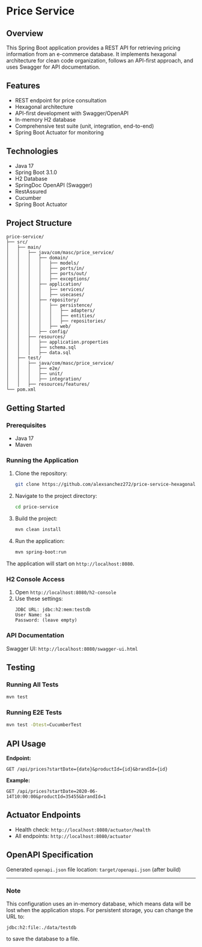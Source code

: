 # Price Service

## Overview
This Spring Boot application provides a REST API for retrieving pricing information from an e-commerce database. 
It implements hexagonal architecture for clean code organization, follows an API-first approach,
and uses Swagger for API documentation.

## Features
- REST endpoint for price consultation
- Hexagonal architecture
- API-first development with Swagger/OpenAPI
- In-memory H2 database
- Comprehensive test suite (unit, integration, end-to-end)
- Spring Boot Actuator for monitoring

## Technologies
- Java 17
- Spring Boot 3.1.0
- H2 Database
- SpringDoc OpenAPI (Swagger)
- RestAssured
- Cucumber
- Spring Boot Actuator

## Project Structure

```plaintext
price-service/
├── src/
│   ├── main/
│   │   ├── java/com/masc/price_service/
│   │   │   ├── domain/
│   │   │   │   ├── models/
│   │   │   │   ├── ports/in/
│   │   │   │   ├── ports/out/
│   │   │   │   ├── exceptions/
│   │   │   ├── application/
│   │   │   │   ├── services/
│   │   │   │   ├── usecases/
│   │   │   ├── repository/
│   │   │   │   ├── persistence/
│   │   │   │   │   ├── adapters/
│   │   │   │   │   ├── entities/
│   │   │   │   │   ├── repositories/
│   │   │   │   ├── web/
│   │   │   ├── config/
│   │   ├── resources/
│   │   │   ├── application.properties
│   │   │   ├── schema.sql
│   │   │   ├── data.sql
│   ├── test/
│   │   ├── java/com/masc/price_service/
│   │   │   ├── e2e/
│   │   │   ├── unit/
│   │   │   ├── integration/
│   │   ├── resources/features/
└── pom.xml
```

## Getting Started

### Prerequisites
- Java 17
- Maven

### Running the Application
1. Clone the repository:

   ```bash
   git clone https://github.com/alexsanchez272/price-service-hexagonal.git
   ```

2. Navigate to the project directory:

   ```bash
   cd price-service
   ```

3. Build the project:

   ```bash
   mvn clean install
   ```

4. Run the application:

   ```bash
   mvn spring-boot:run
   ```

The application will start on `http://localhost:8080`.

### H2 Console Access
1. Open `http://localhost:8080/h2-console`
2. Use these settings:
   ```plaintext
   JDBC URL: jdbc:h2:mem:testdb
   User Name: sa
   Password: (leave empty)
   ```

### API Documentation
Swagger UI: `http://localhost:8080/swagger-ui.html`

## Testing

### Running All Tests

```bash
mvn test
```

### Running E2E Tests

```bash
mvn test -Dtest=CucumberTest
```

## API Usage

**Endpoint:**

```http
GET /api/prices?startDate={date}&productId={id}&brandId={id}
```

**Example:**

```http
GET /api/prices?startDate=2020-06-14T10:00:00&productId=35455&brandId=1
```

## Actuator Endpoints
- Health check: `http://localhost:8080/actuator/health`
- All endpoints: `http://localhost:8080/actuator`

## OpenAPI Specification
Generated `openapi.json` file location: `target/openapi.json` (after build)

---

### Note
This configuration uses an in-memory database, which means data will be lost when the application stops. For persistent storage, you can change the URL to:

```plaintext
jdbc:h2:file:./data/testdb
```

to save the database to a file.


